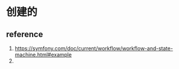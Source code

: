 # 创建的


## reference
1. https://symfony.com/doc/current/workflow/workflow-and-state-machine.html#example
2.
